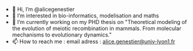 - 👋 Hi, I’m @alicegenestier
- 👀 I’m interested in bio-informatics, modelisation and maths
- 🌱 I’m currently working on my PHD thesis on "Theoretical modeling of the evolution of meiotic recombination in mammals. From molecular mechanisms to evolutionary dynamics."
- 📫 How to reach me :
email adress : alice.genestier@univ-lyon1.fr

<!---
alicegenestier/alicegenestier is a ✨ special ✨ repository because its `README.md` (this file) appears on your GitHub profile.
You can click the Preview link to take a look at your changes.
--->
